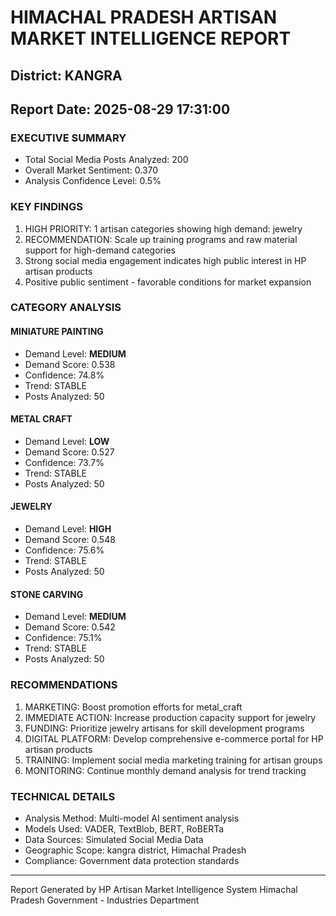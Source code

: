 # HIMACHAL PRADESH ARTISAN MARKET INTELLIGENCE REPORT
## District: KANGRA
## Report Date: 2025-08-29 17:31:00

### EXECUTIVE SUMMARY
- Total Social Media Posts Analyzed: 200
- Overall Market Sentiment: 0.370
- Analysis Confidence Level: 0.5%

### KEY FINDINGS
1. HIGH PRIORITY: 1 artisan categories showing high demand: jewelry
2. RECOMMENDATION: Scale up training programs and raw material support for high-demand categories
3. Strong social media engagement indicates high public interest in HP artisan products
4. Positive public sentiment - favorable conditions for market expansion

### CATEGORY ANALYSIS

#### MINIATURE PAINTING
- Demand Level: **MEDIUM**
- Demand Score: 0.538
- Confidence: 74.8%
- Trend: STABLE
- Posts Analyzed: 50

#### METAL CRAFT
- Demand Level: **LOW**
- Demand Score: 0.527
- Confidence: 73.7%
- Trend: STABLE
- Posts Analyzed: 50

#### JEWELRY
- Demand Level: **HIGH**
- Demand Score: 0.548
- Confidence: 75.6%
- Trend: STABLE
- Posts Analyzed: 50

#### STONE CARVING
- Demand Level: **MEDIUM**
- Demand Score: 0.542
- Confidence: 75.1%
- Trend: STABLE
- Posts Analyzed: 50

### RECOMMENDATIONS
1. MARKETING: Boost promotion efforts for metal_craft
2. IMMEDIATE ACTION: Increase production capacity support for jewelry
3. FUNDING: Prioritize jewelry artisans for skill development programs
4. DIGITAL PLATFORM: Develop comprehensive e-commerce portal for HP artisan products
5. TRAINING: Implement social media marketing training for artisan groups
6. MONITORING: Continue monthly demand analysis for trend tracking

### TECHNICAL DETAILS
- Analysis Method: Multi-model AI sentiment analysis
- Models Used: VADER, TextBlob, BERT, RoBERTa
- Data Sources: Simulated Social Media Data
- Geographic Scope: kangra district, Himachal Pradesh
- Compliance: Government data protection standards

---
Report Generated by HP Artisan Market Intelligence System
Himachal Pradesh Government - Industries Department
